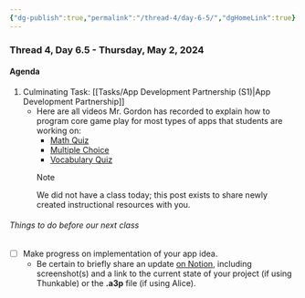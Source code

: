 ```yaml
---
{"dg-publish":true,"permalink":"/thread-4/day-6-5/","dgHomeLink":true}
---
```


### Thread 4, Day 6.5 - Thursday, May 2, 2024
#### Agenda
1. Culminating Task: [[Tasks/App Development Partnership (S1)\|App Development Partnership]]
	- Here are all videos Mr. Gordon has recorded to explain how to program core game play for most types of apps that students are working on:
		- [Math Quiz](https://www.youtube.com/watch?v=ZFmUKV2IcPM)
		- [Multiple Choice](https://youtu.be/sUo-4wQzXSc)
		- [Vocabulary Quiz](https://youtu.be/etDWMpTUATk)
		> [!NOTE]
		> We did not have a class today; this post exists to share newly created instructional resources with you.

		
###### Things to do before our next class
- [ ] Make progress on implementation of your app idea.
	- Be certain to briefly share an update [on Notion](https://notion.so), including screenshot(s) and a link to the current state of your project (if using Thunkable) or the **.a3p** file (if using Alice).
